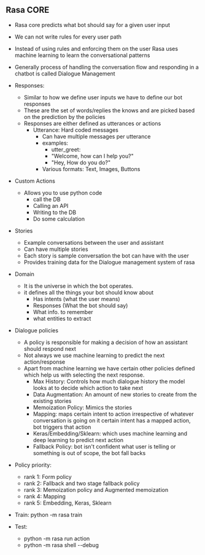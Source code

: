 Rasa CORE
---------

* Rasa core predicts what bot should say for a given user input
* We can not write rules for every user path
* Instead of using rules and enforcing them on the user Rasa uses machine learning to learn the conversational patterns
* Generally process of handling the conversation flow and responding in a chatbot is called Dialogue Management


* Responses:
  * Similar to how we define user inputs we have to define our bot responses
  * These are the set of words/replies the knows and are picked based on the prediction by the policies
  * Responses are either defined as utterances or actions
    * Utterance: Hard coded messages
      * Can have multiple messages per utterance 
      * examples: 
        * utter_greet:
        - "Welcome, how can I help you?"
        - "Hey, How do you do?"
      - Various formats: Text, Images, Buttons
        

* Custom Actions
  * Allows you to use python code
    * call the DB
    * Calling an API
    * Writing to the DB
    * Do some calculation


* Stories
  * Example conversations between the user and assistant
  * Can have multiple stories
  * Each story is sample conversation the bot can have with the user
  * Provides training data for the Dialogue management system of rasa


* Domain
  * It is the universe in which the bot operates.
  * it defines all the things your bot should know about
    * Has intents (what the user means)
    * Responses (What the bot should say)
    * What info. to remember
    * what entities to extract


* Dialogue policies
  * A policy is responsible for making a decision of how an assistant should respond next
  * Not always we use machine learning to predict the next action/response
  * Apart from machine learning we have certain other policies defined which help us with selecting the next response.
    * Max History: Controls how much dialogue history the model looks at to decide which action to take next
    * Data Augmentation: An amount of new stories to create from the existing stories
    * Memoization Policy: Mimics the stories
    * Mapping: maps certain intent to action irrespective of whatever conversation is going on it certain intent has a mapped action, bot triggers that action
    * Keras/Embedding/Sklearn: which uses machine learning and deep learning to predict next action
    * Fallback Policy: bot isn't confident what user is telling or something is out of scope, the bot fall backs
    

* Policy priority:
  * rank 1: Form policy
  * rank 2: Fallback and two stage fallback policy
  * rank 3: Memoization policy and Augmented memoization
  * rank 4: Mapping 
  * rank 5: Embedding, Keras, Sklearn


* Train: python -m rasa train


* Test: 
  * python -m rasa run action 
  * python -m rasa shell --debug 